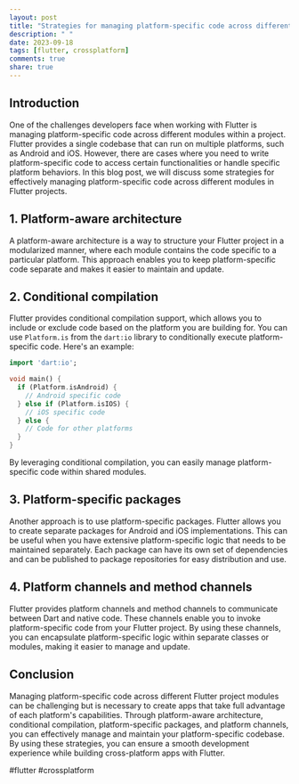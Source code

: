 ```yaml
---
layout: post
title: "Strategies for managing platform-specific code across different Flutter project modules."
description: " "
date: 2023-09-18
tags: [flutter, crossplatform]
comments: true
share: true
---
```


## Introduction

One of the challenges developers face when working with Flutter is managing platform-specific code across different modules within a project. Flutter provides a single codebase that can run on multiple platforms, such as Android and iOS. However, there are cases where you need to write platform-specific code to access certain functionalities or handle specific platform behaviors. In this blog post, we will discuss some strategies for effectively managing platform-specific code across different modules in Flutter projects.

## 1. Platform-aware architecture

A platform-aware architecture is a way to structure your Flutter project in a modularized manner, where each module contains the code specific to a particular platform. This approach enables you to keep platform-specific code separate and makes it easier to maintain and update.

## 2. Conditional compilation

Flutter provides conditional compilation support, which allows you to include or exclude code based on the platform you are building for. You can use `Platform.is` from the `dart:io` library to conditionally execute platform-specific code. Here's an example:

```dart
import 'dart:io';

void main() {
  if (Platform.isAndroid) {
    // Android specific code
  } else if (Platform.isIOS) {
    // iOS specific code
  } else {
    // Code for other platforms
  }
}
```

By leveraging conditional compilation, you can easily manage platform-specific code within shared modules.

## 3. Platform-specific packages

Another approach is to use platform-specific packages. Flutter allows you to create separate packages for Android and iOS implementations. This can be useful when you have extensive platform-specific logic that needs to be maintained separately. Each package can have its own set of dependencies and can be published to package repositories for easy distribution and use.

## 4. Platform channels and method channels

Flutter provides platform channels and method channels to communicate between Dart and native code. These channels enable you to invoke platform-specific code from your Flutter project. By using these channels, you can encapsulate platform-specific logic within separate classes or modules, making it easier to manage and update.

## Conclusion

Managing platform-specific code across different Flutter project modules can be challenging but is necessary to create apps that take full advantage of each platform's capabilities. Through platform-aware architecture, conditional compilation, platform-specific packages, and platform channels, you can effectively manage and maintain your platform-specific codebase. By using these strategies, you can ensure a smooth development experience while building cross-platform apps with Flutter.

#flutter #crossplatform